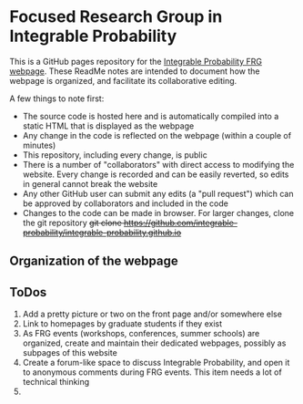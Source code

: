 # Focused Research Group in Integrable Probability

This is a GitHub pages repository for the [Integrable Probability FRG webpage](https://integrable-probability.github.io/). 
These ReadMe notes are intended to document how the webpage is organized, and facilitate its collaborative editing.

A few things to note first:
- The source code is hosted here and is automatically compiled into a static HTML that is displayed as the webpage
- Any change in the code is reflected on the webpage (within a couple of minutes)
- This repository, including every change, is public
- There is a number of "collaborators" with direct access to modifying the website. Every change is recorded and can be easily reverted, so edits in general cannot break the website
- Any other GitHub user can submit any edits (a "pull request") which can be approved by collaborators and included in the code
- Changes to the code can be made in browser. For larger changes, clone the git repository ~~~~git clone https://github.com/integrable-probability/integrable-probability.github.io~~~~

## Organization of the webpage

## ToDos
1. Add a pretty picture or two on the front page and/or somewhere else
2. Link to homepages by graduate students if they exist
3. As FRG events (workshops, conferences, summer schools) are organized, create and maintain their dedicated webpages, possibly as subpages of this website
4. Create a forum-like space to discuss Integrable Probability, and open it to anonymous comments during FRG events. 
This item needs a lot of technical thinking
5. 


